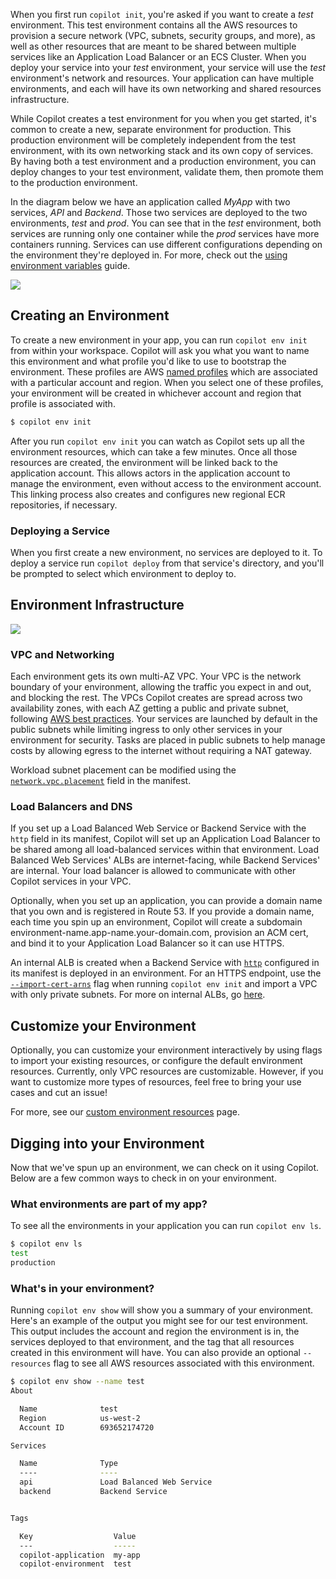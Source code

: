 When you first run `copilot init`, you're asked if you want to create a _test_ environment. This test environment contains all the AWS resources to provision a secure network (VPC, subnets, security groups, and more), as well as other resources that are meant to be shared between multiple services like an Application Load Balancer or an ECS Cluster. When you deploy your service into your _test_ environment, your service will use the _test_ environment's network and resources. Your application can have multiple environments, and each will have its own networking and shared resources infrastructure.

While Copilot creates a test environment for you when you get started, it's common to create a new, separate environment for production. This production environment will be completely independent from the test environment, with its own networking stack and its own copy of services. By having both a test environment and a production environment, you can deploy changes to your test environment, validate them, then promote them to the production environment.

In the diagram below we have an application called _MyApp_ with two services, _API_ and _Backend_. Those two services are deployed to the two environments, _test_ and _prod_. You can see that in the _test_ environment, both services are running only one container while the _prod_ services have more containers running. Services can use different configurations depending on the environment they're deployed in. For more, check out the [using environment variables](../developing/environment-variables.en.md) guide.

![](https://user-images.githubusercontent.com/879348/85873795-7da9c480-b786-11ea-9990-9604a3cc5f01.png)

## Creating an Environment

To create a new environment in your app, you can run `copilot env init` from within your workspace. Copilot will ask you what you want to name this environment and what profile you'd like to use to bootstrap the environment. These profiles are AWS [named profiles](https://docs.aws.amazon.com/cli/latest/userguide/cli-configure-profiles.html) which are associated with a particular account and region. When you select one of these profiles, your environment will be created in whichever account and region that profile is associated with.


```bash
$ copilot env init
```

After you run `copilot env init` you can watch as Copilot sets up all the environment resources, which can take a few minutes. Once all those resources are created, the environment will be linked back to the application account. This allows actors in the application account to manage the environment, even without access to the environment account. This linking process also creates and configures new regional ECR repositories, if necessary.


### Deploying a Service

When you first create a new environment, no services are deployed to it. To deploy a service run `copilot deploy` from that service's directory, and you'll be prompted to select which environment to deploy to.

## Environment Infrastructure

![](https://user-images.githubusercontent.com/879348/85873802-800c1e80-b786-11ea-8b2c-779b01abbaf4.png)


### VPC and Networking

Each environment gets its own multi-AZ VPC. Your VPC is the network boundary of your environment, allowing the traffic you expect in and out, and blocking the rest. The VPCs Copilot creates are spread across two availability zones, with each AZ getting a public and private subnet, following [AWS best practices](https://docs.aws.amazon.com/vpc/latest/userguide/vpc-security-best-practices.html). Your services are launched by default in the public subnets while limiting ingress to only other services in your environment for security. Tasks are placed in public subnets to help manage costs by allowing egress to the internet without requiring a NAT gateway.

Workload subnet placement can be modified using the [`network.vpc.placement`](../manifest/lb-web-service.en.md#network-vpc-placement) field in the manifest.

###  Load Balancers and DNS

If you set up a Load Balanced Web Service or Backend Service with the `http` field in its manifest, Copilot will set up an Application Load Balancer to be shared among all load-balanced services within that environment. Load Balanced Web Services' ALBs are internet-facing, while Backend Services' are internal. Your load balancer is allowed to communicate with other Copilot services in your VPC.

Optionally, when you set up an application, you can provide a domain name that you own and is registered in Route 53. If you provide a domain name, each time you spin up an environment, Copilot will create a subdomain environment-name.app-name.your-domain.com, provision an ACM cert, and bind it to your Application Load Balancer so it can use HTTPS.

An internal ALB is created when a Backend Service with [`http`](../manifest/backend-service.en.md#http) configured in its manifest is deployed in an environment. For an HTTPS endpoint, use the [`--import-cert-arns`](../commands/env-init.en.md#what-are-the-flags) flag when running `copilot env init` and import a VPC with only private subnets. For more on internal ALBs, go [here](../developing/internal-albs.en.md).

## Customize your Environment
Optionally, you can customize your environment interactively by using flags to import your existing resources, or configure the default environment resources. Currently, only VPC resources are customizable. However, if you want to customize more types of resources, feel free to bring your use cases and cut an issue! 

For more, see our [custom environment resources](../developing/custom-environment-resources.en.md) page.

## Digging into your Environment

Now that we've spun up an environment, we can check on it using Copilot. Below are a few common ways to check in on your environment.

### What environments are part of my app?

To see all the environments in your application you can run `copilot env ls`.

```bash
$ copilot env ls
test
production
```

### What's in your environment?

Running `copilot env show` will show you a summary of your environment. Here's an example of the output you might see for our test environment. This output includes the account and region the environment is in, the services deployed to that environment, and the tag that all resources created in this environment will have. You can also provide an optional `--resources` flag to see all AWS resources associated with this environment.

```bash
$ copilot env show --name test
About

  Name              test
  Region            us-west-2
  Account ID        693652174720

Services

  Name              Type
  ----              ----
  api               Load Balanced Web Service
  backend           Backend Service


Tags

  Key                  Value
  ---                  -----
  copilot-application  my-app
  copilot-environment  test
```
